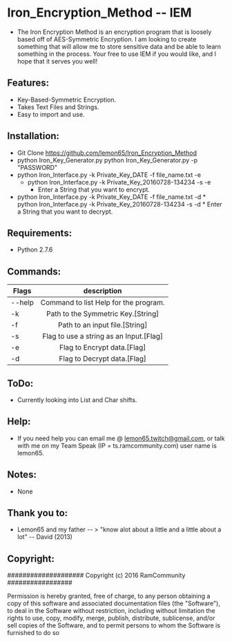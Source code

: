 # Iron_Encryption_Method -- IEM
   * The Iron Encryption Method is an encryption program that is loosely based off of AES-Symmetric Encryption.
     I am looking to create something that will allow me to store sensitive data and be able to learn something in the
     process. Your free to use IEM if you would like, and I hope that it serves you well!

## Features:
   * Key-Based-Symmetric Encryption.
   * Takes Text Files and Strings.
   * Easy to import and use.

## Installation:
   * Git Clone https://github.com/lemon65/Iron_Encryption_Method
   * python Iron_Key_Generator.py <OR> python Iron_Key_Generator.py -p "PASSWORD"
   * python Iron_Interface.py -k Private_Key_DATE -f file_name.txt -e
      * python Iron_Interface.py -k Private_Key_20160728-134234 -s -e
		  * Enter a String that you want to encrypt. 
   * python Iron_Interface.py -k Private_Key_DATE -f file_name.txt -d
		  * python Iron_Interface.py -k Private_Key_20160728-134234 -s -d
	 	  * Enter a String that you want to decrypt. 

## Requirements:
   * Python 2.7.6

## Commands:
| Flags        | description |
| ------------- |:-------------:|
| --help| Command to list Help for the program. |
| -k | Path to the Symmetric Key.[String] |
| -f | Path to an input file.[String] |
| -s | Flag to use a string as an Input.[Flag] |
| -e | Flag to Encrypt data.[Flag] |
| -d | Flag to Decrypt data.[Flag] |

## ToDo:
  * Currently looking into List and Char shifts.

## Help:
  * If you need help you can email me @ lemon65.twitch@gmail.com, or talk with me on my Team Speak
    (IP = ts.ramcommunity.com) user name is lemon65. 

## Notes:
  * None

## Thank you to:
  * Lemon65 and my father -- > "know alot about a little and a little about a lot" -- David (2013)

## Copyright:

#################### Copyright (c) 2016 RamCommunity #################

Permission is hereby granted, free of charge, to any person obtaining a copy of
this software and associated documentation files (the "Software"), to deal in
the Software without restriction, including without limitation the rights to
use, copy, modify, merge, publish, distribute, sublicense, and/or sell copies
of the Software, and to permit persons to whom the Software is furnished to do so

